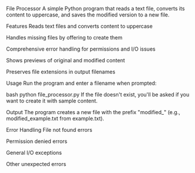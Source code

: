 File Processor
A simple Python program that reads a text file, converts its content to uppercase, and saves the modified version to a new file.

Features
Reads text files and converts content to uppercase

Handles missing files by offering to create them

Comprehensive error handling for permissions and I/O issues

Shows previews of original and modified content

Preserves file extensions in output filenames

Usage
Run the program and enter a filename when prompted:

bash
python file_processor.py
If the file doesn't exist, you'll be asked if you want to create it with sample content.

Output
The program creates a new file with the prefix "modified_" (e.g., modified_example.txt from example.txt).

Error Handling
File not found errors

Permission denied errors

General I/O exceptions

Other unexpected errors